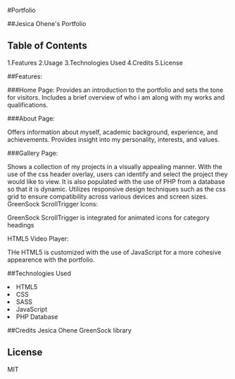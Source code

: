 #Portfolio
 
##Jesica Ohene's Portfolio
 ## Table of Contents
 1.Features
 2.Usage
 3.Technologies Used
 4.Credits
 5.License

##Features:

###Home Page:
Provides an introduction to the portfolio and sets the tone for visitors.
Includes a brief overview of who i am along with my works and qualifications.

###About Page:

Offers information about myself, academic background, experience, and achievements.
Provides insight into my personality, interests, and values.

###Gallery Page:

Shows a collection of my projects in a visually appealing manner. With the use of the css header overlay, users can identify and select the project they would like to view.
It is also populated with the use of PHP from a database so that it is dynamic.
Utilizes responsive design techniques such as the css grid to ensure compatibility across various devices and screen sizes.
GreenSock ScrollTrigger Icons:

GreenSock ScrollTrigger is integrated for animated icons for category headings

HTML5 Video Player:
 
THe HTML5 is customized with the use of JavaScript for a more cohesive appearence with the portfolio.

##Technologies Used
<li>HTML5</li>
<li>CSS</li>
<li>SASS</li>
<li>JavaScript</li>
<li>PHP Database</li>

##Credits
Jesica Ohene
GreenSock library
 
 ## License 
 MIT
 